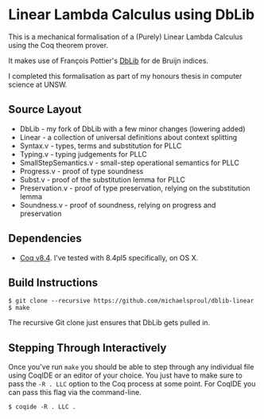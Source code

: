 Linear Lambda Calculus using DbLib
====

This is a mechanical formalisation of a (Purely) Linear Lambda Calculus using the Coq theorem prover.

It makes use of François Pottier's [DbLib][dblib] for de Bruijn indices.

I completed this formalisation as part of my honours thesis in computer science at UNSW.

## Source Layout

+ DbLib - my fork of DbLib with a few minor changes (lowering added)
+ Linear - a collection of universal definitions about context splitting
+ Syntax.v - types, terms and substitution for PLLC
+ Typing.v - typing judgements for PLLC
+ SmallStepSemantics.v - small-step operational semantics for PLLC
+ Progress.v - proof of type soundness
+ Subst.v - proof of the substitution lemma for PLLC
+ Preservation.v - proof of type preservation, relying on the substitution lemma
+ Soundness.v - proof of soundness, relying on progress and preservation

## Dependencies

* [Coq v8.4][coq-84]. I've tested with 8.4pl5 specifically, on OS X.

## Build Instructions

```
$ git clone --recursive https://github.com/michaelsproul/dblib-linear
$ make
```

The recursive Git clone just ensures that DbLib gets pulled in.

## Stepping Through Interactively

Once you've run `make` you should be able to step through any individual file using CoqIDE or
an editor of your choice. You just have to make sure to pass the `-R . LLC` option to the Coq
process at some point. For CoqIDE you can pass this flag via the command-line.

```
$ coqide -R . LLC .
```

[dblib]: https://github.com/fpottier/dblib
[coq-84]: https://coq.inria.fr/coq-84
